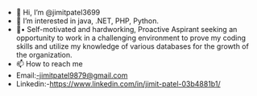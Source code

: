 - 👋 Hi, I’m @jimitpatel3699
- 👀 I’m interested in java, .NET, PHP, Python.
- 🌱•	Self-motivated and hardworking, Proactive Aspirant seeking an opportunity to work in a challenging environment to prove my coding skills and utilize my knowledge of various databases for the growth of the organization.
- 📫 How to reach me 
- Email:-jimitpatel9879@gmail.com
- Linkedin:-https://www.linkedin.com/in/jimit-patel-03b4881b1/


<!---
jimitpatel3699/jimitpatel3699 is a ✨ special ✨ repository because its `README.md` (this file) appears on your GitHub profile.
You can click the Preview link to take a look at your changes.
--->
